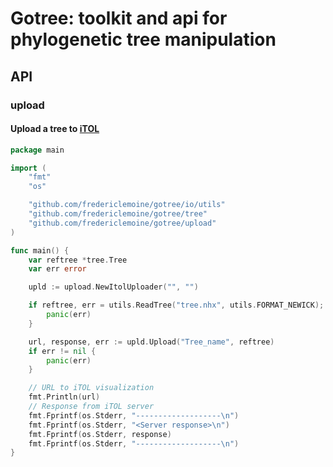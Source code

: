 # Gotree: toolkit and api for phylogenetic tree manipulation

## API

### upload

#### Upload a tree to [iTOL](https://itol.embl.de/)

	
```go
package main

import (
	"fmt"
	"os"

	"github.com/fredericlemoine/gotree/io/utils"
	"github.com/fredericlemoine/gotree/tree"
	"github.com/fredericlemoine/gotree/upload"
)

func main() {
	var reftree *tree.Tree
	var err error

	upld := upload.NewItolUploader("", "")

	if reftree, err = utils.ReadTree("tree.nhx", utils.FORMAT_NEWICK); err != nil {
		panic(err)
	}

	url, response, err := upld.Upload("Tree_name", reftree)
	if err != nil {
		panic(err)
	}

	// URL to iTOL visualization
	fmt.Println(url)
	// Response from iTOL server
	fmt.Fprintf(os.Stderr, "-------------------\n")
	fmt.Fprintf(os.Stderr, "<Server response>\n")
	fmt.Fprintf(os.Stderr, response)
	fmt.Fprintf(os.Stderr, "-------------------\n")
}
```

